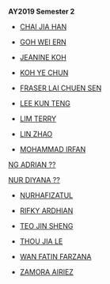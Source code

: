 **AY2019 Semester 2**

* [CHAI JIA HAN](https://jiahan98.github.io/dfeb/)

* [GOH WEI ERN](https://weiern12.github.io/bruh/)

* [JEANINE KOH](https://kjeanineeee.github.io/jeanine-web/)

* [KOH YE CHUN](https://kohyechun.github.io/YE-CHUN/index.html)

* [FRASER LAI CHUEN SEN](https://fraser-lai.github.io/dfab-web/Fraser.html)

* [LEE KUN TENG](https://chewykaya.github.io/K-Webz/)

* [LIM TERRY](https://terry3609.github.io/Dfab-Web/Index.html)

* [LIN ZHAO](https://boredsial.github.io/lin-web/)

* [MOHAMMAD IRFAN](https://irfanhaffit.github.io/Dfabweb/index.html)

[NG ADRIAN ??]()

[NUR DIYANA ??]()

* [NURHAFIZATUL](https://hafizamirah.github.io/Dfabweb/index.html)

* [RIFKY ARDHIAN](https://rifkyyudistira.github.io/DFabWeb/)

* [TEO JIN SHENG](https://jinssheng.github.io/dfab-web/)

* [THOU JIA LE](https://thoujiale.github.io/DigitalFab-Web/intext.html)

* [WAN FATIN FARZANA](https://1fatin.github.io/Fatin-Town/index.html)

* [ZAMORA AIRIEZ](https://airiez28.github.io/AiriezDFab/)

